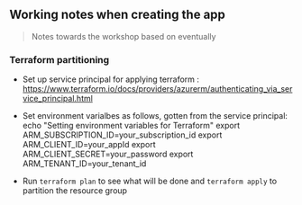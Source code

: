 ## Working notes when creating the app
> Notes towards the workshop based on eventually


### Terraform partitioning 
* Set up service principal for applying terraform : https://www.terraform.io/docs/providers/azurerm/authenticating_via_service_principal.html

* Set environment varialbes as follows, gotten from the service principal:
echo "Setting environment variables for Terraform"
export ARM_SUBSCRIPTION_ID=your_subscription_id
export ARM_CLIENT_ID=your_appId
export ARM_CLIENT_SECRET=your_password
export ARM_TENANT_ID=your_tenant_id 

* Run `terraform plan` to see what will be done and `terraform apply` to partition the resource group